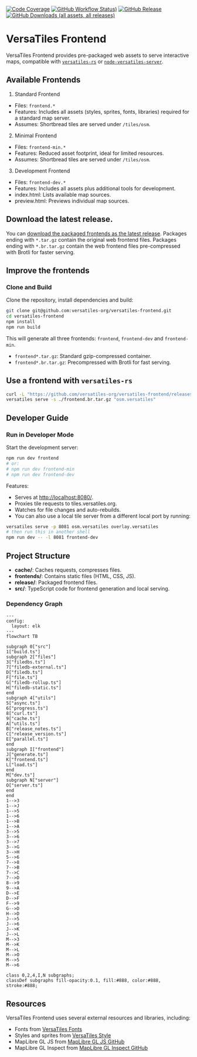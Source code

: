 [![Code Coverage](https://codecov.io/gh/versatiles-org/versatiles-frontend/branch/main/graph/badge.svg?token=IDHAI13M0K)](https://codecov.io/gh/versatiles-org/versatiles-frontend)
[![GitHub Workflow Status)](https://img.shields.io/github/actions/workflow/status/versatiles-org/versatiles-frontend/ci.yml)](https://github.com/versatiles-org/versatiles-frontend/actions/workflows/ci.yml)
[![GitHub Release](https://img.shields.io/github/v/release/versatiles-org/versatiles-frontend)](https://github.com/versatiles-org/versatiles-frontend/releases/latest)
[![GitHub Downloads (all assets, all releases)](https://img.shields.io/github/downloads/versatiles-org/versatiles-frontend/total)](https://github.com/versatiles-org/versatiles-frontend/releases/latest)

# VersaTiles Frontend

VersaTiles Frontend provides pre-packaged web assets to serve interactive maps, compatible with [`versatiles-rs`](https://github.com/versatiles-org/versatiles-rs) or [`node-versatiles-server`](https://github.com/versatiles-org/node-versatiles-server).

## Available Frontends

1. Standard Frontend

- Files: `frontend.*`
- Features: Includes all assets (styles, sprites, fonts, libraries) required for a standard map server.
- Assumes: Shortbread tiles are served under `/tiles/osm`.

2. Minimal Frontend

- Files: `frontend-min.*`
- Features: Reduced asset footprint, ideal for limited resources.
- Assumes: Shortbread tiles are served under `/tiles/osm`.

3. Development Frontend

- Files: `frontend-dev.*`
- Features: Includes all assets plus additional tools for development.
- index.html: Lists available map sources.
- preview\.html: Previews individual map sources.

## Download the latest release.

You can [download the packaged frontends as the latest release](https://github.com/versatiles-org/versatiles-frontend/releases/latest/). Packages ending with `*.tar.gz` contain the original web frontend files. Packages ending with `*.br.tar.gz` contain the web frontend files pre-compressed with Brotli for faster serving.

## Improve the frontends

### Clone and Build

Clone the repository, install dependencies and build:

```bash
git clone git@github.com:versatiles-org/versatiles-frontend.git
cd versatiles-frontend
npm install
npm run build
```

This will generate all three frontends: `frontend`, `frontend-dev` and `frontend-min`.

- `frontend*.tar.gz`: Standard gzip-compressed container.
- `frontend*.br.tar.gz`: Precompressed with Brotli for fast serving.

## Use a frontend with `versatiles-rs`

```bash
curl -L "https://github.com/versatiles-org/versatiles-frontend/releases/latest/download/frontend-dev.br.tar.gz" -o ./frontend.br.tar.gz
versatiles serve -s ./frontend.br.tar.gz "osm.versatiles"
```

## Developer Guide

### Run in Developer Mode

Start the development server:

```bash
npm run dev frontend
# or:
# npm run dev frontend-min
# npm run dev frontend-dev
```

Features:

- Serves at <http://localhost:8080/>.
- Proxies tile requests to tiles.versatiles.org.
- Watches for file changes and auto-rebuilds.
- You can also use a local tile server from a different local port by running:

```sh
versatiles serve -p 8081 osm.versatiles overlay.versatiles
# then run this in another shell
npm run dev -- -l 8081 frontend-dev
```

## Project Structure

- **cache/**: Caches requests, compresses files.
- **frontends/**: Contains static files (HTML, CSS, JS).
- **release/**: Packaged frontend files.
- **src/**: TypeScript code for frontend generation and local serving.

### Dependency Graph

<!--- This chapter is generated automatically --->

```mermaid
---
config:
  layout: elk
---
flowchart TB

subgraph 0["src"]
1["build.ts"]
subgraph 2["files"]
3["filedbs.ts"]
7["filedb-external.ts"]
D["filedb.ts"]
F["file.ts"]
G["filedb-rollup.ts"]
H["filedb-static.ts"]
end
subgraph 4["utils"]
5["async.ts"]
6["progress.ts"]
8["curl.ts"]
9["cache.ts"]
A["utils.ts"]
B["release_notes.ts"]
C["release_version.ts"]
E["parallel.ts"]
end
subgraph I["frontend"]
J["generate.ts"]
K["frontend.ts"]
L["load.ts"]
end
M["dev.ts"]
subgraph N["server"]
O["server.ts"]
end
end
1-->3
1-->J
1-->5
1-->6
1-->B
1-->A
3-->5
3-->6
3-->7
3-->G
3-->H
5-->6
7-->8
7-->B
7-->C
7-->D
8-->9
9-->A
D-->E
D-->F
F-->9
G-->D
H-->D
J-->5
J-->6
J-->K
J-->L
M-->3
M-->K
M-->L
M-->O
M-->5
M-->6

class 0,2,4,I,N subgraphs;
classDef subgraphs fill-opacity:0.1, fill:#888, color:#888, stroke:#888;
```

## Resources

VersaTiles Frontend uses several external resources and libraries, including:

- Fonts from [VersaTiles Fonts](https://github.com/versatiles-org/versatiles-fonts)
- Styles and sprites from [VersaTiles Style](https://github.com/versatiles-org/versatiles-style)
- MapLibre GL JS from [MapLibre GL JS GitHub](https://github.com/maplibre/maplibre-gl-js)
- MapLibre GL Inspect from [MapLibre GL Inspect GitHub](https://github.com/maplibre/maplibre-gl-inspect)
